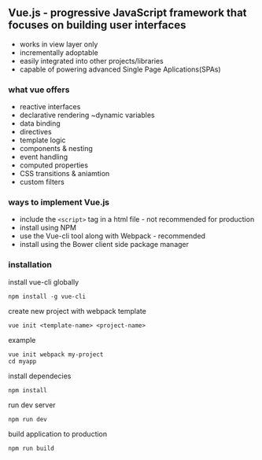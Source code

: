 ## Vue.js - progressive JavaScript framework that focuses on building user interfaces
* works in view layer only
* incrementally adoptable
* easily integrated into other projects/libraries
* capable of powering advanced Single Page Aplications(SPAs)

### what vue offers
* reactive interfaces 
* declarative rendering ~dynamic variables
* data binding 
* directives 
* template logic
* components & nesting 
* event handling
* computed properties
* CSS transitions & aniamtion
* custom filters

### ways to implement Vue.js
* include the `<script>` tag in a html file - not recommended for production
* install using NPM
* use the Vue-cli tool along with Webpack - recommended
* install using the Bower client side package manager

### installation

install vue-cli globally
```
npm install -g vue-cli
```

create new project with webpack template
```
vue init <template-name> <project-name>
```
example
```
vue init webpack my-project
cd myapp
```
install dependecies
```
npm install
```
run dev server
```
npm run dev
```
build application to production
```
npm run build
```


